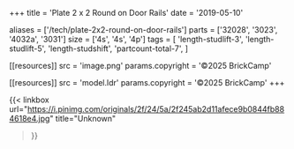 +++
title = 'Plate 2 x 2 Round on Door Rails'
date  = '2019-05-10'

aliases = ['/tech/plate-2x2-round-on-door-rails']
parts = ['32028', '3023', '4032a', '3031']
size  = ['4s', '4s', '4p']
tags  = [
  'length-studlift-3',
  'length-studlift-5',
  'length-studshift',
  'partcount-total-7',
]

[[resources]]
src              = 'image.png'
params.copyright = '©2025 BrickCamp'

[[resources]]
src              = 'model.ldr'
params.copyright = '©2025 BrickCamp'
+++

{{< linkbox
    url="https://i.pinimg.com/originals/2f/24/5a/2f245ab2d11afece9b0844fb884618e4.jpg"
    title="Unknown"
>}}

